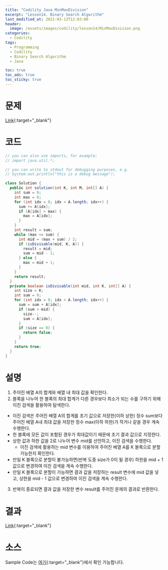 ```yaml
---
title: "Codility Java MinMaxDivision"
excerpt: "Lesson14. Binary Search Algorithm"
last_modified_at: 2021-03-13T12:03:00
header:
  image: /assets/images/codility/lesson14/MinMaxDivision.png
categories:
  - Codility
tags:
  - Programming
  - Codility
  - Binary Search Algorithm
  - Java

toc: true
toc_ads: true
toc_sticky: true
---
```

# 문제
[Link](https://app.codility.com/programmers/lessons/14-binary_search_algorithm/min_max_division/){:target="_blank"}

# 코드
```java
// you can also use imports, for example:
// import java.util.*;

// you can write to stdout for debugging purposes, e.g.
// System.out.println("this is a debug message");

class Solution {
  public int solution(int K, int M, int[] A) {
    int sum = 0;
    int max = 0;
    for (int idx = 0; idx < A.length; idx++) {
      sum += A[idx];
      if (A[idx] > max) {
        max = A[idx];
      }
    }
    int result = sum;
    while (max <= sum) {
      int mid = (max + sum) / 2;
      if (isDivisable(mid, K, A)) {
        result = mid;
        sum = mid - 1;
      } else {
        max = mid + 1;
      }
    }
    return result;
  }
  private boolean isDivisable(int mid, int K, int[] A) {
    int size = K;
    int sum = 0;
    for (int idx = 0; idx < A.length; idx++) {
      sum = sum + A[idx];
      if (sum > mid) {
        size--;
        sum = A[idx];
      }
      if (size == 0) {
        return false;
      }
    }
    return true;
  }
}

```

# 설명
1. 주어진 배열 A의 합계와 배열 내 최대 값을 확인한다.
2. 블록을 나누어 한 블록의 최대 합계가 다른 경우보다 최소가 되는 수를 구하기 위해 이진 검색을 활용하여 탐색한다.
- 이진 검색은 주어진 배열 A의 합계를 초기 값으로 저장한(이하 상한) 정수 sum보다 주어진 배열 A내 최대 값을 저장한 정수 max(이하 하한)가 작거나 같을 경우 계속 수행한다.
- 한 블록에 모든 값이 포함된 경우가 최대값이기 때문에 초기 결과 값으로 지정한다.
- 상한 값과 하한 값을 2로 나누어 변수 mid를 선언하고, 이진 검색을 수행한다.
  - 이진 검색에 활용하는 mid 변수를 이용하여 주어진 배열 A를 K 블록으로 분할 가능한지 확인한다.
- 만일 K 블록으로 분할이 불가능하면(반복 도중 size가 0이 될 경우) 하한을 mid + 1 값으로 변경하여 이진 검색을 계속 수행한다.
- 만일 K 블록으로 분할이 가능하면 결과 값을 저장하는 result 변수에 mid 값을 넣고, 상한을 mid - 1 값으로 변경하여 이진 검색을 계속 수행한다.
3. 반복이 종료되면 결과 값을 저장한 변수 result를 주어진 문제의 결과로 반환한다.

# 결과
[Link](https://app.codility.com/demo/results/trainingTRFHH9-GJE/){:target="_blank"}

# 소스
Sample Code는 [여기](https://github.com/GracefulSoul/codility/blob/master/src/main/java/gracefulsoul/lesson14/MinMaxDivision.java){:target="_blank"}에서 확인 가능합니다.
